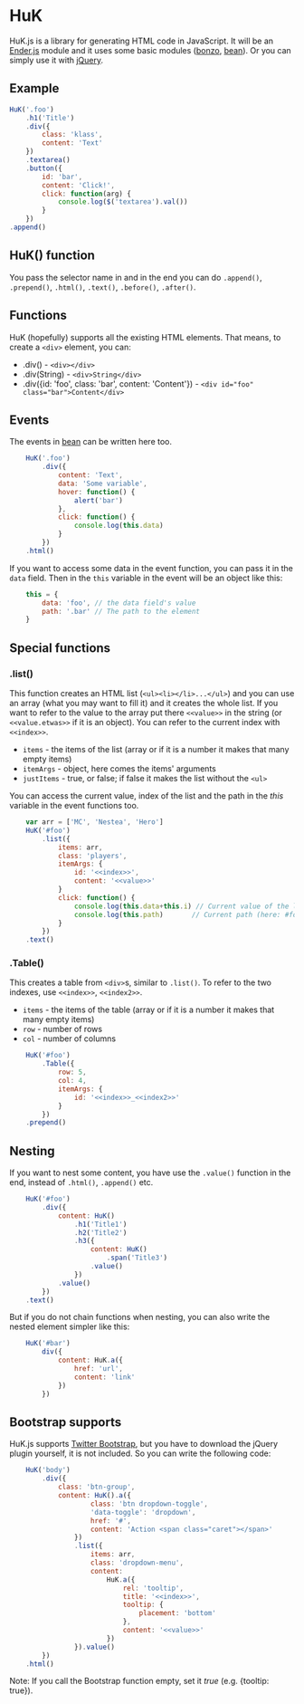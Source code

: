 <h1>HuK</h1>

HuK.js is a library for generating HTML code in JavaScript. It will be an [Ender.js](https://github.com/ded/Ender.js) module and it uses some basic modules ([bonzo](https://github.com/ded/bonzo), [bean](https://github.com/fat/bean)). Or you can simply use it with [jQuery](https://github.com/jquery/jquery).

<h2>Example</h2>

``` js
HuK('.foo')
	.h1('Title')
	.div({
		class: 'klass',
		content: 'Text'
	})
	.textarea()
	.button({
		id: 'bar',
		content: 'Click!',
		click: function(arg) {
			console.log($('textarea').val())
		}
	})
.append()
```

<h2>HuK() function</h2>

You pass the selector name in and in the end you can do `.append()`, `.prepend()`, `.html()`, `.text()`, `.before()`, `.after()`.

<h2>Functions</h2>

HuK (hopefully) supports all the existing HTML elements. That means, to create a `<div>` element, you can:

* .div() - `<div></div>`
* .div(String) - `<div>String</div>`
* .div({id: 'foo', class: 'bar', content: 'Content'}) - `<div id="foo" class="bar">Content</div>`

<h2>Events</h2>

The events in [bean](https://github.com/fat/bean) can be written here too.

``` js
	HuK('.foo')
		.div({
			content: 'Text',
			data: 'Some variable',
			hover: function() {
				alert('bar')
			},
			click: function() {
				console.log(this.data)
			}
		})
	.html()
```

If you want to access some data in the event function, you can pass it in the `data` field. Then in the `this` variable in the event will be an object like this:

``` js
	this = {
		data: 'foo', // the data field's value
		path: '.bar' // The path to the element
	}
```

<h2>Special functions</h2>

<h3>.list()</h3>

This function creates an HTML list (`<ul><li></li>...</ul>`) and you can use an array (what you may want to fill it) and it creates the whole list. If you want to refer to the value to the array put there `<<value>>` in the string (or `<<value.etwas>>` if it is an object). You can refer to the current index with `<<index>>`.

* `items` - the items of the list (array or if it is a number it makes that many empty items)
* `itemArgs` - object, here comes the items' arguments
* `justItems` - true, or false; if false it makes the list without the `<ul>`

You can access the current value, index of the list and the path in the <i>this</i> variable in the event functions too.

``` js
	var arr = ['MC', 'Nestea', 'Hero']
	HuK('#foo')
		.list({
			items: arr,
			class: 'players',
			itemArgs: {
				id: '<<index>>',
				content: '<<value>>'
			}
			click: function() {
				console.log(this.data+this.i) // Current value of the list and the current index
				console.log(this.path)       // Current path (here: #foo ul li)
			}
		})
	.text()
```

<h3>.Table()</h3>

This creates a table from `<div>`s, similar to `.list()`. To refer to the two indexes, use `<<index>>`, `<<index2>>`.

* `items` - the items of the table (array or if it is a number it makes that many empty items)
* `row` - number of rows
* `col` - number of columns

``` js
	HuK('#foo')
		.Table({
			row: 5,
			col: 4,
			itemArgs: {
				id: '<<index>>_<<index2>>'
			}
		})
	.prepend()
```

<h2>Nesting</h2>

If you want to nest some content, you have use the `.value()` function in the end, instead of `.html()`, `.append()` etc.

``` js
	HuK('#foo')
		.div({
			content: HuK()
				.h1('Title1')
				.h2('Title2')
				.h3({
					content: HuK()
						.span('Title3')
					.value()
				})
			.value()
		})
	.text()
```

But if you do not chain functions when nesting, you can also write the nested element simpler like this:

``` js
	HuK('#bar')
		div({
			content: HuK.a({
				href: 'url',
				content: 'link'
			})
		})
```

<h2>Bootstrap supports</h2>

HuK.js supports [Twitter Bootstrap](http://twitter.github.com/bootstrap), but you have to download the jQuery plugin yourself, it is not included. So you can write the following code:

``` js
	HuK('body')
		.div({
			class: 'btn-group',
			content: HuK().a({
					class: 'btn dropdown-toggle',
					'data-toggle': 'dropdown',
					href: '#',
					content: 'Action <span class="caret"></span>'
				})
				.list({
					items: arr,
					class: 'dropdown-menu',
					content:
						HuK.a({
							rel: 'tooltip',
							title: '<<index>>',
							tooltip: {
								placement: 'bottom'
							},
							content: '<<value>>'
						})
				}).value()
		})
	.html()
```

Note: If you call the Bootstrap function empty, set it <i>true</i> (e.g. {tooltip: true}).
